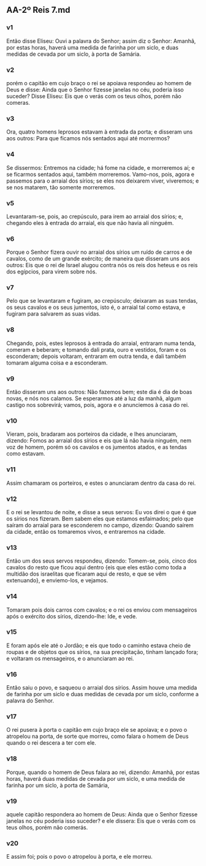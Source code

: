 ## AA-2º Reis 7.md
### v1
 Então disse Eliseu: Ouvi a palavra do Senhor; assim diz o Senhor: Amanhã, por estas horas, haverá uma medida de farinha por um siclo, e duas medidas de cevada por um siclo, à porta de Samária.
### v2
 porém o capitão em cujo braço o rei se apoiava respondeu ao homem de Deus e disse: Ainda que o Senhor fizesse janelas no céu, poderia isso suceder? Disse Eliseu: Eis que o verás com os teus olhos, porém não comeras.
### v3
 Ora, quatro homens leprosos estavam à entrada da porta; e disseram uns aos outros: Para que ficamos nós sentados aqui até morrermos?
### v4
 Se dissermos: Entremos na cidade; há fome na cidade, e morreremos aí; e se ficarmos sentados aqui, também morreremos. Vamo-nos, pois, agora e passemos para o arraial dos sírios; se eles nos deixarem viver, viveremos; e se nos matarem, tão somente morreremos.
### v5
 Levantaram-se, pois, ao crepúsculo, para irem ao arraial dos sírios; e, chegando eles à entrada do arraial, eis que não havia ali ninguém.
### v6
 Porque o Senhor fizera ouvir no arraial dos sírios um ruído de carros e de cavalos, como de um grande exército; de maneira que disseram uns aos outros: Eis que o rei de Israel alugou contra nós os reis dos heteus e os reis dos egípcios, para virem sobre nós.
### v7
 Pelo que se levantaram e fugiram, ao crepúsculo; deixaram as suas tendas, os seus cavalos e os seus jumentos, isto é, o arraial tal como estava, e fugiram para salvarem as suas vidas.
### v8
 Chegando, pois, estes leprosos à entrada do arraial, entraram numa tenda, comeram e beberam; e tomando dali prata, ouro e vestidos, foram e os esconderam; depois voltaram, entraram em outra tenda, e dali também tomaram alguma coisa e a esconderam.
### v9
 Então disseram uns aos outros: Não fazemos bem; este dia é dia de boas novas, e nós nos calamos. Se esperarmos até a luz da manhã, algum castigo nos sobrevirá; vamos, pois, agora e o anunciemos à casa do rei.
### v10
 Vieram, pois, bradaram aos porteiros da cidade, e lhes anunciaram, dizendo: Fomos ao arraial dos sírios e eis que lá não havia ninguém, nem voz de homem, porém só os cavalos e os jumentos atados, e as tendas como estavam.
### v11
 Assim chamaram os porteiros, e estes o anunciaram dentro da casa do rei.
### v12
 E o rei se levantou de noite, e disse a seus servos: Eu vos direi o que é que os sírios nos fizeram. Bem sabem eles que estamos esfaimados; pelo que saíram do arraial para se esconderem no campo, dizendo: Quando saírem da cidade, então os tomaremos vivos, e entraremos na cidade.
### v13
 Então um dos seus servos respondeu, dizendo: Tomem-se, pois, cinco dos cavalos do resto que ficou aqui dentro {eis que eles estão como toda a multidão dos israelitas que ficaram aqui de resto, e que se vêm extenuando}, e enviemo-los, e vejamos.
### v14
 Tomaram pois dois carros com cavalos; e o rei os enviou com mensageiros após o exército dos sírios, dizendo-lhe: Ide, e vede.
### v15
 E foram após ele até o Jordão; e eis que todo o caminho estava cheio de roupas e de objetos que os sírios, na sua precipitação, tinham lançado fora; e voltaram os mensageiros, e o anunciaram ao rei.
### v16
 Então saiu o povo, e saqueou o arraial dos sírios. Assim houve uma medida de farinha por um siclo e duas medidas de cevada por um siclo, conforme a palavra do Senhor.
### v17
 O rei pusera à porta o capitão em cujo braço ele se apoiava; e o povo o atropelou na porta, de sorte que morreu, como falara o homem de Deus quando o rei descera a ter com ele.
### v18
 Porque, quando o homem de Deus falara ao rei, dizendo: Amanhã, por estas horas, haverá duas medidas de cevada por um siclo, e uma medida de farinha por um siclo, à porta de Samária,
### v19
 aquele capitão respondera ao homem de Deus: Ainda que o Senhor fizesse janelas no céu poderia isso suceder? e ele dissera: Eis que o verás com os teus olhos, porém não comerás.
### v20
 E assim foi; pois o povo o atropelou à porta, e ele morreu.
